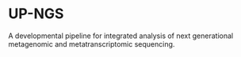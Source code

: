 # UP-NGS
A developmental pipeline for integrated analysis of next generational metagenomic and metatranscriptomic sequencing.
